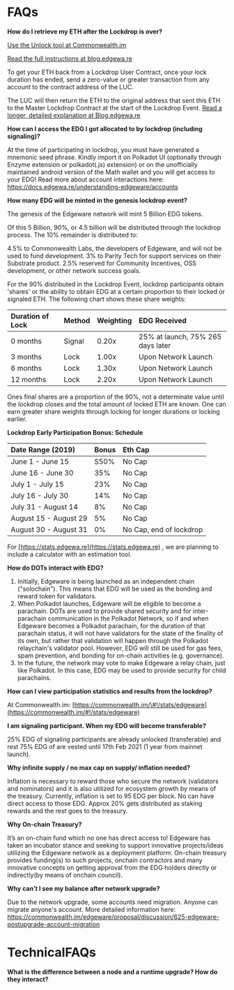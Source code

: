 # FAQs

**How do I retrieve my ETH after the Lockdrop is over?**

[Use the Unlock tool at Commonwealth.im](https://commonwealth.im/#!/unlock)

[Read the full instructions at blog.edgewa.re](https://blog.edgewa.re/luc-101-retrieving-your-eth-from-the-lockdrop-contract/)

To get your ETH back from a Lockdrop User Contract, once your lock duration has ended, send a zero-value or greater transaction from any account to the contract address of the LUC.

The LUC will then return the ETH to the original address that sent this ETH to the Master Lockdrop Contract at the start of the Lockdrop Event. [Read a longer, detailed explanation at Blog.edgewa.re](https://blog.edgewa.re/luc-101-retrieving-your-eth-from-the-lockdrop-contract/)

**How can I access the EDG I got allocated to by lockdrop \(including signaling\)?**

At the time of participating in lockdrop, you must have generated a mnemonic seed phrase. Kindly import it on Polkadot UI \(optionally through Enzyme extension or polkadot\(.js\) extension\) or on the unofficially maintained android version of the Math wallet and you will get access to your EDG!
Read more about account interactions here: https://docs.edgewa.re/understanding-edgeware/accounts


**How many EDG will be minted in the genesis lockdrop event?**

The genesis of the Edgeware network will mint 5 Billion EDG tokens.

Of this 5 Billion, 90%, or 4.5 billion will be distributed through the lockdrop process. The 10% remainder is distributed to:

4.5% to Commonwealth Labs, the developers of Edgeware, and will not be used to fund development. 3% to Parity Tech for support services on their Substrate product. 2.5% reserved for Community Incentives, OSS development, or other network success goals.

For the 90% distributed in the Lockdrop Event, lockdrop participants obtain 'shares' or the ability to obtain EDG at a certain proportion to their locked or signaled ETH. The following chart shows these share weights:

| Duration of Lock | Method | Weighting | EDG Received |
| :--- | :--- | :--- | :--- |
| 0 months | Signal | 0.20x | 25% at launch, 75% 265 days later |
| 3 months | Lock | 1.00x | Upon Network Launch |
| 6 months | Lock | 1.30x | Upon Network Launch |
| 12 months | Lock | 2.20x | Upon Network Launch |

Ones final shares are a proportion of the 90%, not a determinate value until the lockdrop closes and the total amount of locked ETH are known. One can earn greater share weights through locking for longer durations or locking earlier.

**Lockdrop Early Participation Bonus: Schedule**

| Date Range \(2019\) | Bonus | Eth Cap |
| :--- | :--- | :--- |
| June 1 - June 15 | S50% | No Cap |
| June 16 - June 30 | 35% | No Cap |
| July 1 - July 15 | 23% | No Cap |
| July 16 - July 30 | 14% | No Cap |
| July 31 - August 14 | 8% | No Cap |
| August 15 - August 29 | 5% | No Cap |
| August 30 - August 31 | 0% | No Cap, end of lockdrop |

For [https://stats.edgewa.re](https://stats.edgewa.re) , we are planning to include a calculator with an estimation tool.

**How do DOTs interact with EDG?**

1. Initially, Edgeware is being launched as an independent chain \("solochain"\). This means that EDG will be used as the bonding and reward token for validators.
2. When Polkadot launches, Edgeware will be eligible to become a parachain. DOTs are used to provide shared security and for inter-parachain communication in the Polkadot Network, so if and when Edgeware becomes a Polkadot parachain, for the duration of that parachain status, it will not have validators for the state of the finality of its own, but rather that validation will happen through the Polkadot relaychain's validator pool. However, EDG will still be used for gas fees, spam prevention, and bonding for on-chain activities \(e.g. governance\).
3. In the future, the network may vote to make Edgeware a relay chain, just like Polkadot. In this case, EDG may be used to provide security for child parachains.

**How can I view participation statistics and results from the lockdrop?**

At Commonwealth.im: [https://commonwealth.im/\#!/stats/edgeware](https://commonwealth.im/#!/stats/edgeware)

**I am signaling participant. When my EDG will become transferable?**

25% EDG of signaling participants are already unlocked \(transferable\) and rest 75% EDG of are vested until 17th Feb 2021 \(1 year from mainnet launch\).


**Why infinite supply / no max cap on supply/ inflation needed?**

Inflation is necessary to reward those who secure the network \(validators and nominators\) and it is also utilized for ecosystem growth by means of the treasury. Currently, inflation is set to 95 EDG per block. No can have direct access to those EDG. Approx 20% gets distributed as staking rewards and the rest goes to the treasury.

**Why On-chain Treasury?**

It’s an on-chain fund which no one has direct access to! Edgeware has taken an incubator stance and seeking to support innovative projects/ideas utilizing the Edgeware network as a deployment platform. On-chain treasury provides funding\(s\) to such projects, onchain contractors and many innovative concepts on getting approval from the EDG holders directly or indirectly\(by means of onchain council\).

**Why can't I see my balance after network upgrade?**

Due to the network upgrade, some accounts need migration. Anyone can migrate anyone's account. More detailed information here:
https://commonwealth.im/edgeware/proposal/discussion/625-edgeware-postupgrade-account-migration


# TechnicalFAQs

**What is the difference between a node and a runtime upgrade? How do they interact?**
